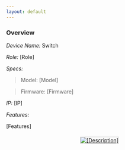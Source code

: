 ```yaml
---
layout: default
---
```


### Overview

*Device Name:* Switch

*Role:* [Role]

*Specs:*

>Model: [Model]

>Firmware: [Firmware]

*IP:* [IP]

*Features:*

[Features]

<div class="gallery">
    <div class="gallery-item">
        <a href="/assets/images/switch/[image1].jpg" target="_blank">
            <img src="/assets/images/switch/[image1].jpg" alt="[Description]">
        </a>
    </div>
</div>

<style>
.gallery {
    display: grid;
    grid-template-columns: repeat(auto-fill, minmax(300px, 1fr));
    gap: 20px;
    margin: 20px 0;
}

.gallery-item {
    text-align: center;
}

.gallery-item img {
    max-width: 100%;
    height: auto;
    border: 1px solid #ccc;
}

.gallery-item a:hover img {
    filter: brightness(1.1);
    transform: translateY(-1px);
    transition: all 0.15s ease;
}
</style> 